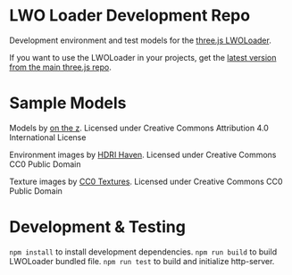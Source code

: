 # LWO Loader Development Repo 

Development environment and test models for the [three.js LWOLoader](https://threejs.org/examples/#webgl_loader_lwo).

If you want to use the LWOLoader in your projects, get the [latest version from the main three.js repo](https://github.com/mrdoob/three.js/blob/dev/examples/js/loaders/LWOLoader.js).

# Sample Models

Models by [on the z](https://onthez.com).
Licensed under Creative Commons Attribution 4.0 International License

Environment images by [HDRI Haven](https://hdrihaven.com).
Licensed under Creative Commons CC0 Public Domain

Texture images by [CC0 Textures](https://cc0textures.com/).
Licensed under Creative Commons CC0 Public Domain

# Development & Testing

`npm install` to install development dependencies.
`npm run build` to build LWOLoader bundled file.
`npm run test` to build and initialize http-server.
